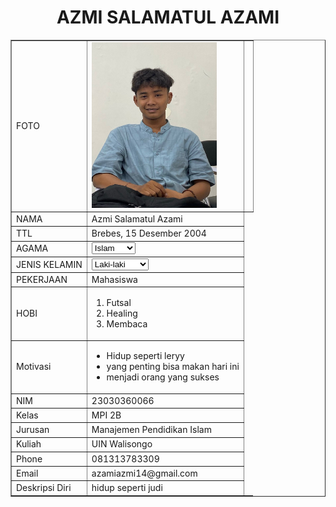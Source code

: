 <!DOCTYPE html>
<html>
<head>
<title>AZMI</title>
</head>
<body>
<h1 align="center">AZMI SALAMATUL AZAMI</h1>
<table width="745" border="1" cellspacing="0" cellpadding="5" align="center">
<td>FOTO</td>
<td> <img src="Azmi photo.jpg" width="200px" height="265px"></td>
<td> 
</tr>
<tr>
<td>NAMA</td>
<td>Azmi Salamatul Azami</td>
</tr>
<tr>
<td>TTL</td>
<td>Brebes, 15 Desember 2004</td>
</tr>
<tr>
<td>AGAMA</td>
<td><form action="proses.php" method="get">
  <select name='agama'>
    <option value='islam'>Islam</option>
    <option value='kristen'>Kristen</option>
    <option value='katholik'>Katholik</option>
    <option value='hindu'>Hindu</option>
    <option value='kristen'>Budha</option>
  </select>
  </form></td>
</tr>
<tr>
<td>JENIS KELAMIN</td>
<td><form action="proses.php" method="get">
  <select name='jenis kelamin'>
    <option value='Laki-laki'>Laki-laki</option>
    <option value='Perempuan'>Perempuan</option>
  </select></form></td>
</tr>
<tr>
<td>PEKERJAAN</td>
<td>Mahasiswa</td>
</tr>
<tr>
<td>HOBI</td>
<td><ol>
    <li>Futsal</li>
    <li>Healing</li>
    <li>Membaca</li>
  </ol></td>
</tr>
<tr>
<td>Motivasi</td>
<td><ul>
    <li>Hidup seperti leryy</li>
    <li>yang penting bisa makan hari ini </li>
    <li>menjadi orang yang sukses </li>
</ul></td>
</tr>
<tr>
<td>NIM</td>
<td>23030360066</td>
</tr>
<tr>
<td>Kelas</td>
<td>MPI 2B</td>
</tr>
<tr>
<td>Jurusan</td>
<td>Manajemen Pendidikan Islam</td>
</tr>
<tr>
<td>Kuliah</td>
<td>UIN Walisongo</td>
</tr>
<tr>
<td>Phone</td>
<td>081313783309</td>
</tr>
<tr>
<td>Email</td>
<td>azamiazmi14@gmail.com</td>
</tr>
<tr>
<td>Deskripsi Diri</td>
<td>hidup seperti judi</td>
</tr>
</table>
</body>
</html>
